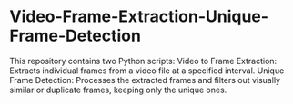 # Video-Frame-Extraction-Unique-Frame-Detection
This repository contains two Python scripts:  Video to Frame Extraction: Extracts individual frames from a video file at a specified interval.  Unique Frame Detection: Processes the extracted frames and filters out visually similar or duplicate frames, keeping only the unique ones.
